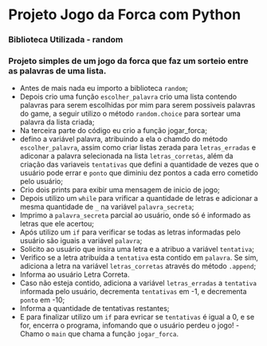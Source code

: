 # Projeto Jogo da Forca com Python

### Biblioteca Utilizada - random
### Projeto simples de um jogo da forca que faz um sorteio entre as palavras de uma lista.

- Antes de mais nada eu importo a biblioteca ```random```;
- Depois crio uma função ```escolher_palavra``` crio uma lista contendo palavras para serem escolhidas por mim para serem possiveis palavras do game, a seguir utilizo o método ```random.choice``` para sortear uma palavra da lista criada;
- Na terceira parte do código eu crio a função jogar_forca;
 - defino a variável palavra, atribuindo a ela o chamdo do método ```escolher_palavra```, assim como criar listas zerada para ```letras_erradas``` e adiconar a palavra selecionada na lista ```letras_corretas```, além da criação das variaveis ```tentativas``` que defini a quantidade de vezes que o usuário pode errar e ```ponto``` que diminiu dez pontos a cada erro cometido pelo usuário;
 - Crio dois prints para exibir uma mensagem de inicio de jogo;
 - Depois utilizo um ```while``` para vrificar a quantidade de letras e adicionar a mesma quantidade de ```_``` na variável ```palavra_secreta```;
 - Imprimo a ```palavra_secreta``` parcial ao usuário, onde só é informado as letras que ele acertou;
 - Após utilizo um ```if``` para verificar se todas as letras informadas pelo usuário são iguais a variável ```palavra```;
 - Solicito ao usuário que insira uma letra e a atribuo a variável ```tentativa```;
 - Verifico se a letra atribuída a ```tentativa``` esta contido em ```palavra```. Se sim, adiciona a letra na variável ```letras_corretas``` através do método ```.append```;
 - Informa ao usuário Letra Correta.
 - Caso não esteja contido, adiciona a variável ```letras_erradas``` a ```tentativa``` informada pelo usuário, decrementa ```tentativas``` em -1, e decrementa ```ponto``` em -10;
 - Informa a quantidade de tentativas restantes;
 - E para finalizar utilizo um ```if``` para evricar se ```tentativas``` é igual a 0, e se for, encerra o programa, infomando que o usuário perdeu o jogo!
 -Chamo o ```main``` que chama a função ```jogar_forca```.


